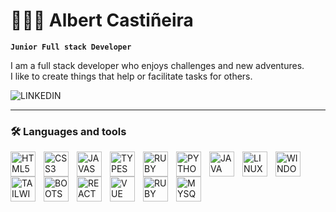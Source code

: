 # 👨🏻‍💻 Albert Castiñeira
**```Junior Full stack Developer```**  

I am a full stack developer who enjoys challenges and new adventures.  
I like to create things that help or facilitate tasks for others.  

![LINKEDIN](https://img.shields.io/badge/LINKEDIN-blue?style=for-the-badge&logo=linkedin)

 ---

 ### 🛠️ Languages and tools
<img align="left" alt="HTML5" width="40px" style="padding-right:10px;" src="https://cdn.jsdelivr.net/gh/devicons/devicon/icons/html5/html5-original.svg"/>

<img align="left" alt="CSS3" width="40px" style="padding-right:10px;" src="https://cdn.jsdelivr.net/gh/devicons/devicon/icons/css3/css3-original.svg"/>

<img align="left" alt="JAVASCRIPT" width="40px" style="padding-right:10px;" src="https://cdn.jsdelivr.net/gh/devicons/devicon/icons/javascript/javascript-original.svg"/>

<img align="left" alt="TYPESCRIPT" width="40px" style="padding-right:10px;" src="https://cdn.jsdelivr.net/gh/devicons/devicon/icons/typescript/typescript-original.svg"/>

<img align="left" alt="RUBY" width="40px" style="padding-right:10px;" src="https://cdn.jsdelivr.net/gh/devicons/devicon/icons/ruby/ruby-original.svg"/>

<img align="left" alt="PYTHON" width="40px" style="padding-right:10px;" src="https://cdn.jsdelivr.net/gh/devicons/devicon/icons/python/python-original.svg"/>

<img align="left" alt="JAVA" width="40px" style="padding-right:10px;" src="https://cdn.jsdelivr.net/gh/devicons/devicon/icons/java/java-original.svg"/>

<img align="left" alt="LINUX" width="40px" style="padding-right:10px;" src="https://cdn.jsdelivr.net/gh/devicons/devicon/icons/linux/linux-original.svg"/>

<img align="left" alt="WINDOWS" width="40px" style="padding-right:10px;" src="https://cdn.jsdelivr.net/gh/devicons/devicon/icons/windows8/windows8-original.svg"/>

<img align="left" alt="TAILWIND CSS" width="40px" style="padding-right:10px;" src="https://cdn.jsdelivr.net/gh/devicons/devicon/icons/tailwindcss/tailwindcss-plain.svg"/>

<img align="left" alt="BOOTSTRAP" width="40px" style="padding-right:10px;" src="https://cdn.jsdelivr.net/gh/devicons/devicon/icons/bootstrap/bootstrap-original.svg"/>

<img align="left" alt="REACT" width="40px" style="padding-right:10px;" src="https://cdn.jsdelivr.net/gh/devicons/devicon/icons/react/react-original.svg"/>

<img align="left" alt="VUE" width="40px" style="padding-right:10px;" src="https://cdn.jsdelivr.net/gh/devicons/devicon/icons/vuejs/vuejs-original.svg"/>

<img align="left" alt="RUBY ON RAILS" width="40px" style="padding-right:10px;" src="https://cdn.jsdelivr.net/gh/devicons/devicon/icons/rails/rails-plain-wordmark.svg"/>

<img align="left" alt="MYSQL" width="40px" style="padding-right:10px;" src="https://cdn.jsdelivr.net/gh/devicons/devicon/icons/mysql/mysql-plain-wordmark.svg"/>
